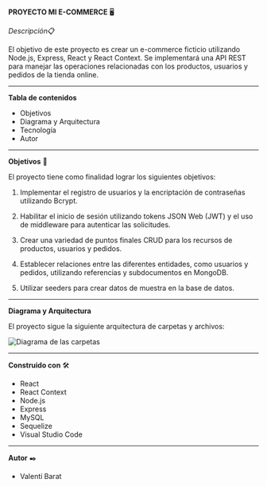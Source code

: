 **PROYECTO MI E-COMMERCE** 🖥️

*Descripción*📋

El objetivo de este proyecto es crear un e-commerce ficticio utilizando Node.js, Express, React y React Context. Se implementará una API REST para manejar las operaciones relacionadas con los productos, usuarios y pedidos de la tienda online.

* * *

**Tabla de contenidos**

- Objetivos
- Diagrama y Arquitectura
- Tecnología
- Autor

* * *

**Objetivos** 🎯

El proyecto tiene como finalidad lograr los siguientes objetivos:

1. Implementar el registro de usuarios y la encriptación de contraseñas utilizando Bcrypt.

2. Habilitar el inicio de sesión utilizando tokens JSON Web (JWT) y el uso de middleware para autenticar las solicitudes.

3. Crear una variedad de puntos finales CRUD para los recursos de productos, usuarios y pedidos.

4. Establecer relaciones entre las diferentes entidades, como usuarios y pedidos, utilizando referencias y subdocumentos en MongoDB.

5. Utilizar seeders para crear datos de muestra en la base de datos.

* * *

**Diagrama y Arquitectura**

El proyecto sigue la siguiente arquitectura de carpetas y archivos:

![Diagrama de las carpetas](src/assets/image/Carpetas-1)

* * *

**Construido con** 🛠️

- React
- React Context
- Node.js
- Express
- MySQL
- Sequelize
- Visual Studio Code

* * *

**Autor** ✒️

- Valentí Barat
